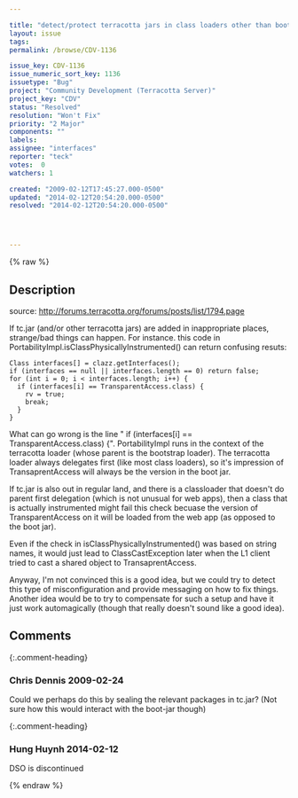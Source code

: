 ```yaml
---

title: "detect/protect terracotta jars in class loaders other than boot and internal TC loader"
layout: issue
tags: 
permalink: /browse/CDV-1136

issue_key: CDV-1136
issue_numeric_sort_key: 1136
issuetype: "Bug"
project: "Community Development (Terracotta Server)"
project_key: "CDV"
status: "Resolved"
resolution: "Won't Fix"
priority: "2 Major"
components: ""
labels: 
assignee: "interfaces"
reporter: "teck"
votes:  0
watchers: 1

created: "2009-02-12T17:45:27.000-0500"
updated: "2014-02-12T20:54:20.000-0500"
resolved: "2014-02-12T20:54:20.000-0500"




---
```


{% raw %}

## Description

<div markdown="1" class="description">

source: http://forums.terracotta.org/forums/posts/list/1794.page

If tc.jar (and/or other terracotta jars) are added in inappropriate places, strange/bad things can happen. For instance. this code in PortabilityImpl.isClassPhysicallyInstrumented() can return confusing resuts:


    Class interfaces[] = clazz.getInterfaces();
    if (interfaces == null || interfaces.length == 0) return false;
    for (int i = 0; i < interfaces.length; i++) {
      if (interfaces[i] == TransparentAccess.class) {
        rv = true;
        break;
      }
    }

What can go wrong is the line " if (interfaces[i] == TransparentAccess.class) \{". PortabilityImpl runs in the context of the terracotta loader (whose parent is the bootstrap loader). The terracotta loader always delegates first (like most class loaders), so it's impression of TransaprentAccess will always be the version in the boot jar. 

If tc.jar is also out in regular land, and there is a classloader that doesn't do parent first delegation (which is not unusual for web apps), then a class that is actually instrumented might fail this check becuase the version of TransparentAccess on it will be loaded from the web app (as opposed to the boot jar). 

Even if the check in isClassPhysicallyInstrumented() was based on string names, it would just lead to ClassCastException later when the L1 client tried to cast a shared object to TransaprentAccess.

Anyway, I'm not convinced this is a good idea, but we could try to detect this type of misconfiguration and provide messaging on how to fix things. Another idea would be to try to compensate for such a setup and have it just work automagically (though that really doesn't sound like a good idea). 






</div>

## Comments


{:.comment-heading}
### **Chris Dennis** <span class="date">2009-02-24</span>

<div markdown="1" class="comment">

Could we perhaps do this by sealing the relevant packages in tc.jar? (Not sure how this would interact with the boot-jar though)

</div>


{:.comment-heading}
### **Hung Huynh** <span class="date">2014-02-12</span>

<div markdown="1" class="comment">

DSO is discontinued

</div>



{% endraw %}
